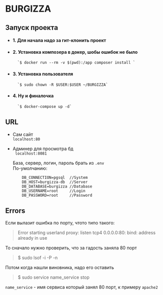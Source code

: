 # BURGIZZA

 ## Запуск проекта 
 
* #### 1. Для начала надо за гит-клонить проект

* #### 2. Установка композера в докер, шобы ошибок не было

        `$ docker run --rm -v $(pwd):/app composer install `

* #### 3. Установка пользователя 

        `$ sudo chown -R $USER:$USER ~/BURGIZZA`

* #### 4. Ну и финалочка 
 
        `$ docker-compose up -d`

## URL
* Сам сайт   
   ` localhost:80 `
* Админер для просмотра бд   
            ` localhost:8081`  
            
    База, cервер, логин, пароль брать из `.env`  
    По-умолчанию:
    ```.env
        DB_CONNECTION=pgsql  //System
        DB_HOST=burgizza-db  //Server
        DB_DATABASE=burgizza //Database
        DB_USERNAME=root     //Login
        DB_PASSWORD=root     //Password
     ```
  
## Errors

Если вылазит ошибка по порту, чтото типо такого:
>Error starting userland proxy: listen tcp4 0.0.0.0:80: bind: address already in use

То сначало нужно проверить, что за гадость заняла 80 порт  
>   $ sudo lsof -i -P -n 

Потом когда нашли виновника, надо его оставить

> $ sudo service name_service stop

`name_service` - имя сервиса который занял 80 порт, к примеру `apache2`

